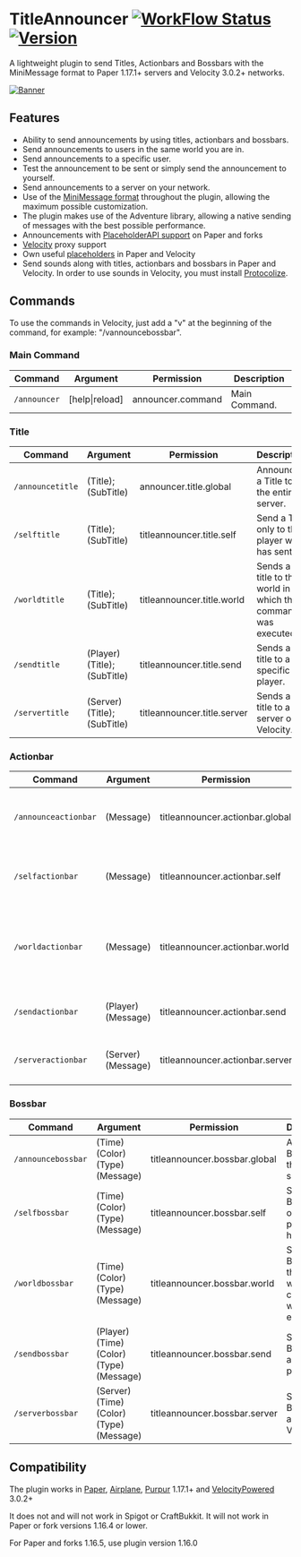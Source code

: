 # TitleAnnouncer [![WorkFlow Status](https://img.shields.io/github/workflow/status/4drian3d/TitleAnnouncer/TitleAnnouncer%20Maven%20Build?&style=flat-square)](https://github.com/4drian3d/TitleAnnouncer/actions/workflows/TitleAnnouncerBuild.yml) [![Version](https://img.shields.io/github/v/release/4drian3d/TitleAnnouncer?color=FFF0&style=flat-square)](https://github.com/4drian3d/TitleAnnouncer/releases)

A lightweight plugin to send Titles, Actionbars and Bossbars with the MiniMessage format to Paper 1.17.1+ servers and Velocity 3.0.2+ networks.

[![Banner](https://i.imgur.com/BhFqg82.jpg)](https://polymart.org/resource/titleannouncer.1350)


## Features
- Ability to send announcements by using titles, actionbars and bossbars.
- Send announcements to users in the same world you are in.
- Send announcements to a specific user.
- Test the announcement to be sent or simply send the announcement to yourself.
- Send announcements to a server on your network.
- Use of the [MiniMessage format](https://docs.adventure.kyori.net/minimessage.html#format) throughout the plugin, allowing the maximum possible customization.
- The plugin makes use of the Adventure library, allowing a native sending of messages with the best possible performance.
- Announcements with [PlaceholderAPI support](https://github.com/PlaceholderAPI/PlaceholderAPI/wiki/Placeholders) on Paper and forks
- [Velocity](https://github.com/VelocityPowered/Velocity) proxy support
- Own useful [placeholders](https://github.com/4drian3d/TitleAnnouncer/wiki/Placeholders) in Paper and Velocity
- Send sounds along with titles, actionbars and bossbars in Paper and Velocity. In order to use sounds in Velocity, you must install [Protocolize](https://www.spigotmc.org/resources/protocolize-protocollib-for-bungeecord-waterfall-velocity.63778/).


## Commands

To use the commands in Velocity, just add a "v" at the beginning of the command, for example: "/vannouncebossbar".

### Main Command

<table>
    <thead>
    <tr>
        <th>Command</th>
        <th>Argument</th>
        <th>Permission</th>
        <th>Description</th>
    </tr>
    </thead>
    <tbody>
        <tr>
            <td><code>/announcer</code></td>
            <td>[help|reload]</td>
            <td>announcer.command</td>
            <td>Main Command.</td>
        </tr>
    </tbody>
</table>

### Title
<table>
    <thead>
    <tr>
        <th>Command</th>
        <th>Argument</th>
        <th>Permission</th>
        <th>Description</th>
    </tr>
    </thead>
    <tbody>
        <tr>
            <td><code>/announcetitle</code></td>
            <td>(Title); (SubTitle)</td>
            <td>announcer.title.global</td>
            <td>Announces a Title to the entire server.</td>
        </tr>
        <tr>
            <td><code>/selftitle</code></td>
            <td>(Title); (SubTitle)</td>
            <td>titleannouncer.title.self</td>
            <td>Send a Title only to the player who has sent it.</td>
        </tr>
        <tr>
            <td><code>/worldtitle</code></td>
            <td>(Title); (SubTitle)</td>
            <td>titleannouncer.title.world</td>
            <td>Sends a title to the world in which the command was executed.</td>
        </tr>
        <tr>
            <td><code>/sendtitle</code></td>
            <td>(Player) (Title); (SubTitle)</td>
            <td>titleannouncer.title.send</td>
            <td>Sends a title to a specific player.</td>
        </tr>
        <tr>
            <td><code>/servertitle</code></td>
            <td>(Server) (Title); (SubTitle)</td>
            <td>titleannouncer.title.server</td>
            <td>Sends a title to a server on Velocity.</td>
        </tr>
    </tbody>
</table>


### Actionbar
<table>
    <thead>
    <tr>
        <th>Command</th>
        <th>Argument</th>
        <th>Permission</th>
        <th>Description</th>
    </tr>
    </thead>
    <tbody>
        <tr>
            <td><code>/announceactionbar</code></td>
            <td>(Message)</td>
            <td>titleannouncer.actionbar.global</td>
            <td>Announce an Actionbar to the entire server.</td>
        </tr>
        <tr>
            <td><code>/selfactionbar</code></td>
            <td>(Message)</td>
            <td>titleannouncer.actionbar.self</td>
            <td>Send an ActionBar only to the player who has sent it.</td>
        </tr>
        <tr>
            <td><code>/worldactionbar</code></td>
            <td>(Message)</td>
            <td>titleannouncer.actionbar.world</td>
            <td>Sends an actionbar to the world in which the command was executed.</td>
        </tr>
        <tr>
            <td><code>/sendactionbar</code></td>
            <td>(Player) (Message)</td>
            <td>titleannouncer.actionbar.send</td>
            <td>Sends an actionbar to a specific player.</td>
        </tr>
        <tr>
            <td><code>/serveractionbar</code></td>
            <td>(Server) (Message)</td>
            <td>titleannouncer.actionbar.server</td>
            <td>Sends an actionbar to a server on Velocity.</td>
        </tr>
    </tbody>
</table>

### Bossbar
<table>
    <thead>
    <tr>
        <th>Command</th>
        <th>Argument</th>
        <th>Permission</th>
        <th>Description</th>
    </tr>
    </thead>
    <tbody>
        <tr>
            <td><code>/announcebossbar</code></td>
            <td>(Time) (Color) (Type) (Message)</td>
            <td>titleannouncer.bossbar.global</td>
            <td>Announce a Bossbar to the entire server.</td>
        </tr>
        <tr>
            <td><code>/selfbossbar</code></td>
            <td>(Time) (Color) (Type) (Message)</td>
            <td>titleannouncer.bossbar.self</td>
            <td>Send a Bossbar only to the player who has sent it.</td>
        </tr>
        <tr>
            <td><code>/worldbossbar</code></td>
            <td>(Time) (Color) (Type) (Message)</td>
            <td>titleannouncer.bossbar.world</td>
            <td>Sends a Bossbar to the world in which the command was executed.</td>
        </tr>
        <tr>
            <td><code>/sendbossbar</code></td>
            <td>(Player) (Time) (Color) (Type) (Message)</td>
            <td>titleannouncer.bossbar.send</td>
            <td>Sends an Bossbar to a specific player.</td>
        </tr>
        <tr>
            <td><code>/serverbossbar</code></td>
            <td>(Server) (Time) (Color) (Type) (Message)</td>
            <td>titleannouncer.bossbar.server</td>
            <td>Sends an Bossbar to a server on Velocity.</td>
        </tr>
    </tbody>
</table>


## Compatibility
The plugin works in [Paper](https://papermc.io/), [Airplane](https://github.com/TECHNOVE/Airplane), [Purpur](https://purpur.pl3x.net/) 1.17.1+ and [VelocityPowered](https://github.com/VelocityPowered/Velocity) 3.0.2+

It does not and will not work in Spigot or CraftBukkit. It will not work in Paper or fork versions 1.16.4 or lower.

For Paper and forks 1.16.5, use plugin version 1.16.0
